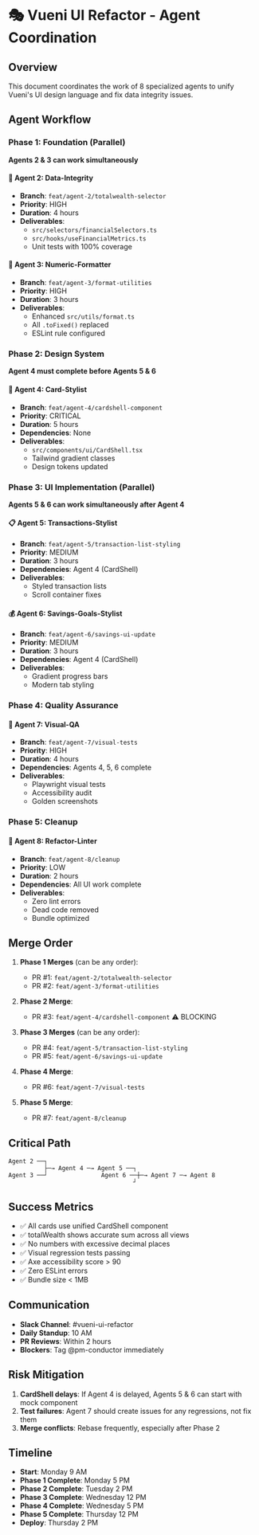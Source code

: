 # 🎭 Vueni UI Refactor - Agent Coordination

## Overview
This document coordinates the work of 8 specialized agents to unify Vueni's UI design language and fix data integrity issues.

## Agent Workflow

### Phase 1: Foundation (Parallel)
**Agents 2 & 3 can work simultaneously**

#### 🔢 Agent 2: Data-Integrity
- **Branch**: `feat/agent-2/totalwealth-selector`
- **Priority**: HIGH
- **Duration**: 4 hours
- **Deliverables**:
  - `src/selectors/financialSelectors.ts`
  - `src/hooks/useFinancialMetrics.ts`
  - Unit tests with 100% coverage

#### 💯 Agent 3: Numeric-Formatter  
- **Branch**: `feat/agent-3/format-utilities`
- **Priority**: HIGH
- **Duration**: 3 hours
- **Deliverables**:
  - Enhanced `src/utils/format.ts`
  - All `.toFixed()` replaced
  - ESLint rule configured

### Phase 2: Design System
**Agent 4 must complete before Agents 5 & 6**

#### 🎨 Agent 4: Card-Stylist
- **Branch**: `feat/agent-4/cardshell-component`
- **Priority**: CRITICAL
- **Duration**: 5 hours
- **Dependencies**: None
- **Deliverables**:
  - `src/components/ui/CardShell.tsx`
  - Tailwind gradient classes
  - Design tokens updated

### Phase 3: UI Implementation (Parallel)
**Agents 5 & 6 can work simultaneously after Agent 4**

#### 📋 Agent 5: Transactions-Stylist
- **Branch**: `feat/agent-5/transaction-list-styling`
- **Priority**: MEDIUM
- **Duration**: 3 hours
- **Dependencies**: Agent 4 (CardShell)
- **Deliverables**:
  - Styled transaction lists
  - Scroll container fixes

#### 💰 Agent 6: Savings-Goals-Stylist
- **Branch**: `feat/agent-6/savings-ui-update`
- **Priority**: MEDIUM  
- **Duration**: 3 hours
- **Dependencies**: Agent 4 (CardShell)
- **Deliverables**:
  - Gradient progress bars
  - Modern tab styling

### Phase 4: Quality Assurance

#### 🧪 Agent 7: Visual-QA
- **Branch**: `feat/agent-7/visual-tests`
- **Priority**: HIGH
- **Duration**: 4 hours
- **Dependencies**: Agents 4, 5, 6 complete
- **Deliverables**:
  - Playwright visual tests
  - Accessibility audit
  - Golden screenshots

### Phase 5: Cleanup

#### 🧹 Agent 8: Refactor-Linter
- **Branch**: `feat/agent-8/cleanup`
- **Priority**: LOW
- **Duration**: 2 hours
- **Dependencies**: All UI work complete
- **Deliverables**:
  - Zero lint errors
  - Dead code removed
  - Bundle optimized

## Merge Order

1. **Phase 1 Merges** (can be any order):
   - PR #1: `feat/agent-2/totalwealth-selector`
   - PR #2: `feat/agent-3/format-utilities`

2. **Phase 2 Merge**:
   - PR #3: `feat/agent-4/cardshell-component` ⚠️ BLOCKING

3. **Phase 3 Merges** (can be any order):
   - PR #4: `feat/agent-5/transaction-list-styling`
   - PR #5: `feat/agent-6/savings-ui-update`

4. **Phase 4 Merge**:
   - PR #6: `feat/agent-7/visual-tests`

5. **Phase 5 Merge**:
   - PR #7: `feat/agent-8/cleanup`

## Critical Path
```
Agent 2 ──┐
          ├─→ Agent 4 ─→ Agent 5 ──┐
Agent 3 ──┘               Agent 6 ──┼─→ Agent 7 ─→ Agent 8
                                   ┘
```

## Success Metrics

- ✅ All cards use unified CardShell component
- ✅ totalWealth shows accurate sum across all views  
- ✅ No numbers with excessive decimal places
- ✅ Visual regression tests passing
- ✅ Axe accessibility score > 90
- ✅ Zero ESLint errors
- ✅ Bundle size < 1MB

## Communication

- **Slack Channel**: #vueni-ui-refactor
- **Daily Standup**: 10 AM
- **PR Reviews**: Within 2 hours
- **Blockers**: Tag @pm-conductor immediately

## Risk Mitigation

1. **CardShell delays**: If Agent 4 is delayed, Agents 5 & 6 can start with mock component
2. **Test failures**: Agent 7 should create issues for any regressions, not fix them
3. **Merge conflicts**: Rebase frequently, especially after Phase 2

## Timeline

- **Start**: Monday 9 AM
- **Phase 1 Complete**: Monday 5 PM
- **Phase 2 Complete**: Tuesday 2 PM
- **Phase 3 Complete**: Wednesday 12 PM
- **Phase 4 Complete**: Wednesday 5 PM
- **Phase 5 Complete**: Thursday 12 PM
- **Deploy**: Thursday 2 PM 